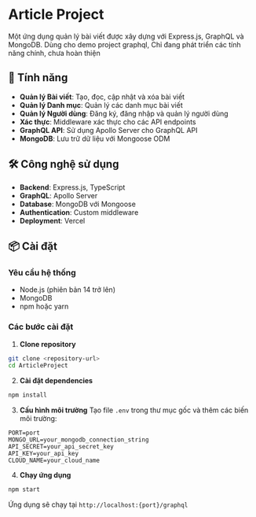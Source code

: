 # Article Project

Một ứng dụng quản lý bài viết được xây dựng với Express.js, GraphQL và MongoDB.
Dùng cho demo project graphql, Chỉ đang phát triển các tính năng chính, chưa hoàn thiện


## 🚀 Tính năng

- **Quản lý Bài viết**: Tạo, đọc, cập nhật và xóa bài viết
- **Quản lý Danh mục**: Quản lý các danh mục bài viết
- **Quản lý Người dùng**: Đăng ký, đăng nhập và quản lý người dùng
- **Xác thực**: Middleware xác thực cho các API endpoints
- **GraphQL API**: Sử dụng Apollo Server cho GraphQL API
- **MongoDB**: Lưu trữ dữ liệu với Mongoose ODM

## 🛠️ Công nghệ sử dụng

- **Backend**: Express.js, TypeScript
- **GraphQL**: Apollo Server
- **Database**: MongoDB với Mongoose
- **Authentication**: Custom middleware
- **Deployment**: Vercel

## 📦 Cài đặt

### Yêu cầu hệ thống

- Node.js (phiên bản 14 trở lên)
- MongoDB
- npm hoặc yarn

### Các bước cài đặt

1. **Clone repository**
```bash
git clone <repository-url>
cd ArticleProject
```

2. **Cài đặt dependencies**
```bash
npm install
```

3. **Cấu hình môi trường**
Tạo file `.env` trong thư mục gốc và thêm các biến môi trường:
```env
PORT=port
MONGO_URL=your_mongodb_connection_string
API_SECRET=your_api_secret_key
API_KEY=your_api_key
CLOUD_NAME=your_cloud_name

```

4. **Chạy ứng dụng**
```bash
npm start
```

Ứng dụng sẽ chạy tại `http://localhost:{port}/graphql`
